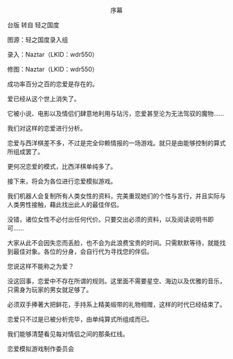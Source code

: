 <p align="center">序幕</p>

台版 转自 轻之国度

图源：轻之国度录入组

录入：Naztar（LKID：wdr550）

修图：Naztar（LKID：wdr550）

成功率百分之百的恋爱是存在的。

爱已经从这个世上消失了。

它被小说、电影以及情侣们肆意地利用与玷污，恋爱甚至沦为无法驾驭的魔物……

我们对这样的恋爱进行分析。

恋爱与西洋棋差不多，不过是完全仰赖情报的一场游戏。就只是由能够控制的算式所组成罢了。

更何况恋爱的模式，比西洋棋单纯多了。

接下来，将会为各位进行恋爱模拟游戏。

我们机器人会复制所有人类女性的资料，完美重现她们的个性与言行，并且实际与人类男性接触，藉此找出此人的最佳伴侣。

没错，诸位女性不必付出任何代价。只要交出必须的资料，以及阅读说明书即可……

大家从此不会因失恋而丢脸，也不会为此浪费宝贵的时间。只需默默等待，就能找到最佳对象。各位的分身，会自行代为寻找您的伴侣。

您说这样不能称之为爱？

没这回事，恋爱中不存在所谓的规则。这里面不需要星空、海边以及优雅的音乐，只需身为玩家的男女就足够了。

必须双手捧著大把鲜花，手持系上精美缎带的礼物相赠，这样的时代已经结束了。

恋爱只不过是已被分析完毕，由单纯算式所组成而已。

我们能够清楚看见每对情侣之间的那条红线。

恋爱模拟游戏制作委员会

